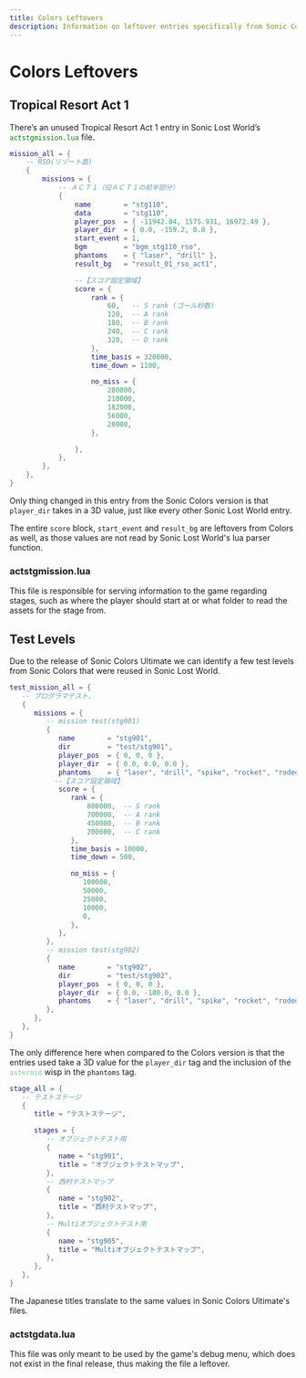```yaml
---
title: Colors Leftovers
description: Information on leftover entries specifically from Sonic Colors in Sonic Lost World.
---
```

# Colors Leftovers

## Tropical Resort Act 1
There’s an unused Tropical Resort Act 1 entry in Sonic Lost World’s <code style="color: green;">actstgmission.lua</code> file.

``` lua title="actstgmission.lua"
mission_all = {
    -- RSO(リゾート面)
    {
        missions = {
            -- ＡＣＴ１（旧ＡＣＴ１の前半部分）
            {
                name        = "stg110",
                data        = "stg110",
                player_pos  = { -11942.84, 1575.931, 16972.49 },
                player_dir  = { 0.0, -159.2, 0.0 },
                start_event = 1,
                bgm         = "bgm_stg110_rso",
                phantoms    = { "laser", "drill" },
                result_bg   = "result_01_rso_act1",

                --【スコア設定領域】
                score = {
                    rank = {
                        60,   -- S rank (ゴール秒数)
                        120,  -- A rank
                        180,  -- B rank
                        240,  -- C rank
                        320,  -- D rank
                    },
                    time_basis = 320000,
                    time_down = 1100,

                    no_miss = {
                        280000,
                        210000,
                        182000,
                        56000,
                        28000,
                    },

                },
            },
        },
    },
}
```

Only thing changed in this entry from the Sonic Colors version is that <code>player_dir</code> takes in a 3D value, just like every other Sonic Lost World entry.

The entire <code>score</code> block, <code>start_event</code> and <code>result_bg</code> are leftovers from Colors as well, as those values are not read by Sonic Lost World's lua parser function.

### actstgmission.lua
This file is responsible for serving information to the game regarding stages, such as where the player should start at or what folder to read the assets for the stage from.

## Test Levels
Due to the release of Sonic Colors Ultimate we can identify a few test levels from Sonic Colors that were reused in Sonic Lost World.

``` lua title="actstgmission.lua"
test_mission_all = {
   -- プログラマテスト.
   {
	  missions = {
		 -- mission test(stg901)
		 {
			name		= "stg901",
			dir			= "test/stg901",
			player_pos	= { 0, 0, 0 },
			player_dir	= { 0.0, 0.0, 0.0 },
			phantoms    = { "laser", "drill", "spike", "rocket", "rodeo", "astro", "puzzle", "asteroid" },
		   --【スコア設定領域】
			score = {
			   rank = {
				   800000,	-- S rank
				   700000,	-- A rank
				   450000,	-- B rank
				   200000,	-- C rank
			   },
			   time_basis = 10000,
			   time_down = 500,

			   no_miss = {
				  100000,
				  50000,
				  25000,
				  10000,
				  0,
			   },
			},
		 },
		 -- mission test(stg902)
		 {
			name		= "stg902",
			dir			= "test/stg902",
			player_pos	= { 0, 0, 0 },
			player_dir	= { 0.0, -180.0, 0.0 },
			phantoms    = { "laser", "drill", "spike", "rocket", "rodeo", "astro", "puzzle", "asteroid" },
		 },
	  },
   },
}
```

The only difference here when compared to the Colors version is that the entries used take a 3D value for the <code>player_dir</code> tag and the inclusion of the <code style="color: #76CAA0;">asteroid</code> wisp in the <code>phantoms</code> tag.

``` lua title="actstgdata.lua"
stage_all = {
   -- テストステージ
   {
	  title = "テストステージ",

	  stages = {
		 -- オブジェクトテスト用
		 {
		 	name = "stg901",
		 	title = "オブジェクトテストマップ",
		 },
		 -- 西村テストマップ
		 {
			name = "stg902",
			title = "西村テストマップ",
		 },
		 -- Multiオブジェクトテスト用
		 {
		 	name = "stg905",
		 	title = "Multiオブジェクトテストマップ",
		 },
	  },
   },
}
```

The Japanese titles translate to the same values in Sonic Colors Ultimate's files. 

### actstgdata.lua
This file was only meant to be used by the game's debug menu, which does not exist in the final release, thus making the file a leftover.